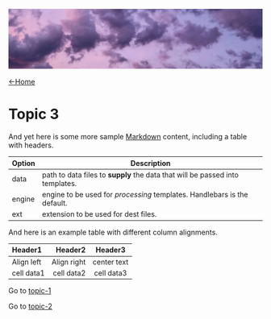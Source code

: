 ![](images/chase-moyer-730496-unsplash-cropped.jpg ':class=header-image-full-width')

[←Home](home.md)

# Topic 3

And yet here is some more sample [Markdown](https://www.markdownguide.org/getting-started/) content, including a table with headers.

| Option | Description |
| ------ | ----------- |
| data   | path to data files to **supply** the data that will be passed into templates. |
| engine | engine to be used for _processing_ templates. Handlebars is the default. |
| ext    | extension to be used for dest files. |

And here is an example table with different column alignments.

|Header1 |Header2  | Header3|
|:--- | ---: | :---:|
|Align left| Align right|center text|
|cell data1|cell data2|cell data3|

Go to [topic-1](topic-1.md)

Go to [topic-2](topic-2.md)